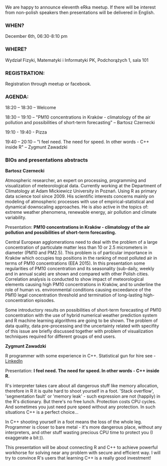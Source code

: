 We are happy to announce eleventh eRka meetup. If there will be interest from non-polish speakers then presentations will be delivered in English.

### WHEN?

December 6th, 06:30-8:10 pm

### WHERE?

Wydział Fizyki, Matematyki i Informatyki PK, Podchorążych 1, sala 101

### REGISTRATION:

Registration through meetup or facebook.

### AGENDA:

18:20 – 18:30 – Welcome

18:30 – 19:10 – "PM10 concentrations in Kraków - climatology of the air pollution and possibilities of short-term forecasting" – Bartosz Czernecki

19:10 - 19:40 - Pizza

19:40 – 20:10 – "I feel need. The need for speed. In other words - C++ inside R" – Zygmunt Zawadzki

### BIOs and presentations abstracts

**Bartosz Czernecki**

Atmospheric researcher, an expert on processing, programming and visualization of meteorological data. Currently working at the Department of Climatology at Adam Mickiewicz University in Poznań. Using R as primary data science tool since 2009. His scientific interests concerns mainly on modeling of atmospheric processes with use of empirical-statistical and dynamical downscaling approaches. He is also active in the topics of: extreme weather phenomena, renewable energy, air pollution and climate variability.

Presentation: **PM10 concentrations in Kraków - climatology of the air pollution and possibilities of short-term forecasting.**

Central European agglomerations need to deal with the problem of a large concentration of particulate matter less than 10 or 2.5 micrometers in diameter (PM10 and PM2.5). This problem is of particular importance in Kraków which occupies top positions in the ranking of most polluted air in terms of PM10 concentrations (EEA 2015). In this presentation some regularities of PM10 concentration and its seasonality (sub-daily, weekly and in annual scale) are shown and compared with other Polish cities. Correlation analysis is conducted to show impact of meteorological elements causing high PM10 concentrations in Kraków, and to underline the role of human vs. environmental conditions causing exceedance of the PM10 legal concentration threshold and termination of long-lasting high-concentration episodes.

Some introductory results on possibilities of short-term forecasting of PM10 concentration with the use of hybrid numerical weather prediction system and R machine learning algorithms are going to be shown. The problem of data quality, data pre-processing and the uncertainty related with specifity of this issue are briefly discussed together with problem of visualization techniques required for different groups of end users.

**Zygmunt Zawadzki**

R programmer with some experience in C++. Statistical gun for hire see - [LinkedIn](https://www.linkedin.com/in/zygmunt-zawadzki-81525b92)

Presentation: **I feel need. The need for speed. In other words - C++ inside R.**

R's interpreter takes care about all dangerous stuff like memory allocation, therefore in R it is quite hard to shoot yourself in a foot. 'Stack overflow', 'segmentation fault' or 'memory leak' - such expression are not (happily) in the R's dictionary. But there's no free lunch. Protection costs CPU cycles. And sometimes you just need pure speed without any protection. In such situations C++ is a perfect choice...

In C++ shooting yourself in a foot means the loss of the whole leg. Programmer is closer to bare metal - it's more dangerous place, without any interpreters, and other stuff wasting precious CPU time to protect you (I exaggerate a bit:)).

This presentation will be about connecting R and C++ to achieve powerful workhorse for solving near any problem with secure and efficient way. I will try to convince R's users that learning C++ is a really good investment!